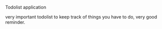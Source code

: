Todolist application

very important todolist to keep track of things you have to do, very good reminder.